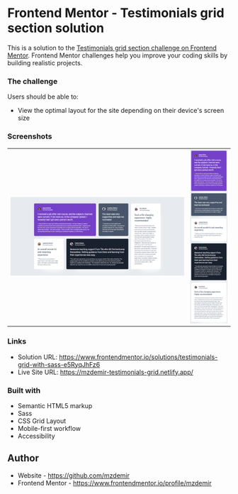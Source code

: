 # Frontend Mentor - Testimonials grid section solution

This is a solution to the [Testimonials grid section challenge on Frontend Mentor](https://www.frontendmentor.io/challenges/testimonials-grid-section-Nnw6J7Un7). Frontend Mentor challenges help you improve your coding skills by building realistic projects.

### The challenge

Users should be able to:

- View the optimal layout for the site depending on their device's screen size

### Screenshots

<table>
  <tr>
    <td><img src="./desktop-preview.jpg" alt="desktop preview"></td>
    <td><img src="./mobile-preview.jpg" alt="mobile preview"></td>
  </tr>
</table>

### Links

- Solution URL: https://www.frontendmentor.io/solutions/testimonials-grid-with-sass-e5RyqJhFz6
- Live Site URL: https://mzdemir-testimonials-grid.netlify.app/

### Built with

- Semantic HTML5 markup
- Sass
- CSS Grid Layout
- Mobile-first workflow
- Accessibility

## Author

- Website - https://github.com/mzdemir
- Frontend Mentor - https://www.frontendmentor.io/profile/mzdemir
